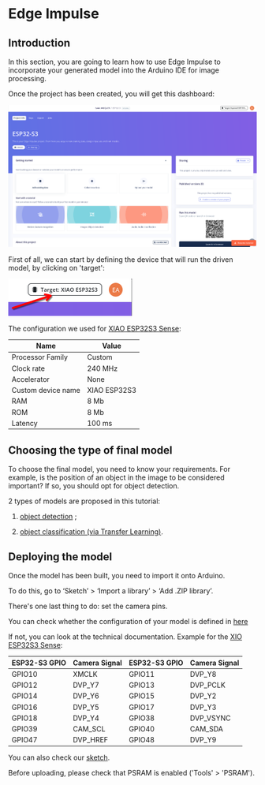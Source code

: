 # Edge Impulse

## Introduction


In this section, you are going to learn how to use Edge Impulse to incorporate your generated model into the Arduino IDE for image processing.


Once the project has been created, you will get this dashboard:

![dashboard](dashboard.png)


First of all, we can start by defining the device that will run the driven model, by clicking on 'target':


![target](target.png)



The configuration we used for [XIAO ESP32S3 Sense](https://wiki.seeedstudio.com/xiao_esp32s3_getting_started/):


| Name              | Value        |
|-------------------|--------------|
| Processor Family  | Custom       |
| Clock rate        | 240 MHz      |
| Accelerator       | None         |
| Custom device name| XIAO ESP32S3 |
| RAM               | 8 Mb         |
| ROM               | 8 Mb         |
| Latency           | 100 ms       |




## Choosing the type of final model


To choose the final model, you need to know your requirements. For example, is the position of an object in the image to be considered important? If so, you should opt for object detection.


2 types of models are proposed in this tutorial:

1. [object detection](ObjectDetection/README.md) ;

2. [object classification (via Transfer Learning)](TransferLearning/README.md).


## Deploying the model

Once the model has been built, you need to import it onto Arduino.


To do this, go to ‘Sketch’ > ‘Import a library’ > ‘Add .ZIP library’.


There's one last thing to do: set the camera pins.

You can check whether the configuration of your model is defined in [here](https://github.com/espressif/arduino-esp32/blob/master/libraries/ESP32/examples/Camera/CameraWebServer/camera_pins.h)


If not, you can look at the technical documentation. Example for the [XIO ESP32S3 Sense](https://github.com/espressif/arduino-esp32/blob/master/libraries/ESP32/examples/Camera/CameraWebServer/camera_pins.h):


| ESP32-S3 GPIO | Camera Signal  | ESP32-S3 GPIO | Camera Signal  |
|---------------|----------------|---------------|----------------|
| GPIO10        | XMCLK          | GPIO11        | DVP_Y8         |
| GPIO12        | DVP_Y7         | GPIO13        | DVP_PCLK       |
| GPIO14        | DVP_Y6         | GPIO15        | DVP_Y2         |
| GPIO16        | DVP_Y5         | GPIO17        | DVP_Y3         |
| GPIO18        | DVP_Y4         | GPIO38        | DVP_VSYNC      |
| GPIO39        | CAM_SCL        | GPIO40        | CAM_SDA        |
| GPIO47        | DVP_HREF       | GPIO48        | DVP_Y9         |



You can also check our [sketch](xiao-esp32s3-sense_camera.ino).


Before uploading, please check that PSRAM is enabled ('Tools' > 'PSRAM').
